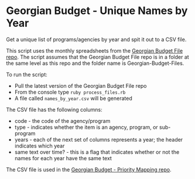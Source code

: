 # Georgian Budget - Unique Names by Year
Get a unique list of programs/agencies by year and spit it out to a CSV file. 

This script uses the monthly spreadsheets from the [Georgian Budget File repo](https://github.com/ForSetGeorgia/Georgian-Budget-Files). The script assumes that the Georgian Budget File repo is in a folder at the same level as this repo and the folder name is Georgian-Budget-Files.

To run the script:
* Pull the latest version of the Georgian Budget File repo
* From the console type `ruby process_files.rb`
* A file called `names_by_year.csv` will be generated

The CSV file has the following columns:
* code - the code of the agency/program
* type - indicates whether the item is an agency, program, or sub-program
* years - each of the next set of columns represents a year; the header indicates which year
* same text over time? - this is a flag that indicates whether or not the names for each year have the same text

The CSV file is used in the [Georgian Budget - Priority Mapping repo](https://github.com/ForSetGeorgia/Georgian-Budget-Priority-Mapping).

